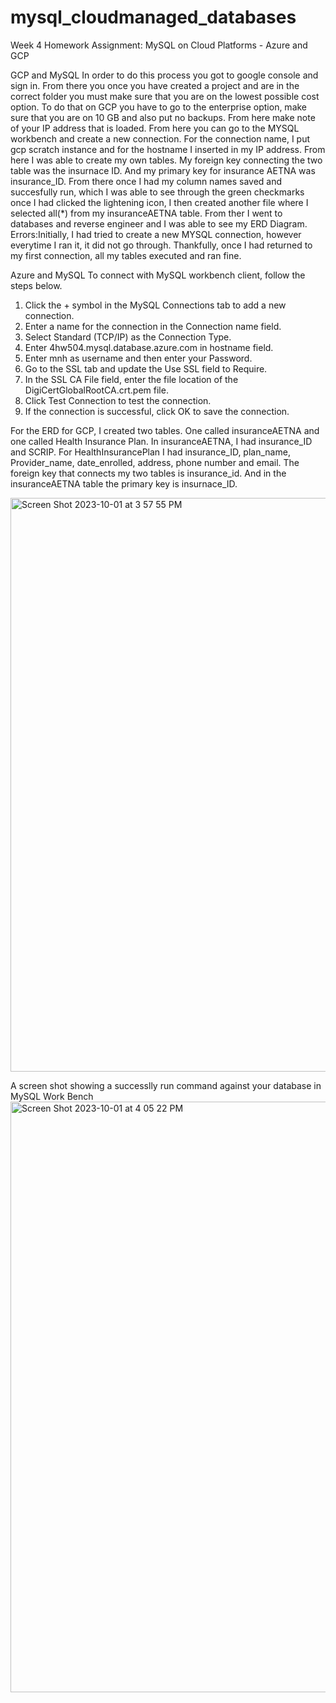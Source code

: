 # mysql_cloudmanaged_databases
Week 4 Homework Assignment: MySQL on Cloud Platforms - Azure and GCP


GCP and MySQL
In order to do this process you got to google console and sign in. From there you once you have created a project and are in the correct folder you must make sure that you are on the lowest possible cost option. To do that on GCP you have to go to the enterprise option, make sure that you are on 10 GB and also put no backups. From here make note of your IP address that is loaded. From here you can go to the MYSQL workbench and create a new connection. For the connection name, I put gcp scratch instance and for the hostname I inserted in my IP address. From here I was able to create my own tables. My foreign key connecting the two table was the insurnace ID. And my primary key for insurance AETNA was insurance_ID. From there once I had my column names saved and succesfully run, which I was able to see through the green checkmarks once I had clicked the lightening icon, I then created another file where I selected all(*) from my insuranceAETNA table. From ther I went to databases and reverse engineer and I was able to see my ERD Diagram.
Errors:Initially, I had tried to create a new MYSQL connection, however everytime I ran it, it did not go through. Thankfully, once I had returned to my first connection, all my tables executed and ran fine. 




Azure and MySQL
To connect with MySQL workbench client, follow the steps below.
1. Click the + symbol in the MySQL Connections tab to add a new connection.
2. Enter a name for the connection in the Connection name field.
3. Select Standard (TCP/IP) as the Connection Type.
4. Enter 4hw504.mysql.database.azure.com in hostname field.
5. Enter mnh as username and then enter your Password.
6. Go to the SSL tab and update the Use SSL field to Require.
7. In the SSL CA File field, enter the file location of the DigiCertGlobalRootCA.crt.pem file.
8. Click Test Connection to test the connection.
9. If the connection is successful, click OK to save the connection.



For the ERD for GCP, I created two tables. One called insuranceAETNA and one called Health Insurance Plan. In insuranceAETNA, I had insurance_ID and SCRIP. For HealthInsurancePlan I had insurance_ID, plan_name, Provider_name, date_enrolled, address, phone number and email. The foreign key that connects my two tables is insurance_id. And in the insuranceAETNA table the primary key is insurnace_ID. 

<img width="918" alt="Screen Shot 2023-10-01 at 3 57 55 PM" src="https://github.com/malh718/mysql_cloudmanaged_databases/assets/102617334/3ff06342-abcb-45ce-8ce5-c4e59d399964">



A screen shot showing a successlly run command against your database in MySQL Work Bench
<img width="945" alt="Screen Shot 2023-10-01 at 4 05 22 PM" src="https://github.com/malh718/mysql_cloudmanaged_databases/assets/102617334/b0e6cff0-f8ea-4cc6-9b4c-6d2490b1b041">
